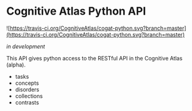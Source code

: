 # Cognitive Atlas Python API

![https://travis-ci.org/CognitiveAtlas/cogat-python.svg?branch=master](https://travis-ci.org/CognitiveAtlas/cogat-python.svg?branch=master)

*in development*

This API gives python access to the RESTful API in the Cognitive Atlas (alpha).

- tasks
- concepts
- disorders
- collections
- contrasts

